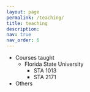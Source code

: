 ```yaml
---
layout: page
permalink: /teaching/
title: teaching
description: 
nav: true
nav_order: 6
---
```


* Courses taught
  * Florida State University
    * STA 1013
    * STA 2171
* Others

